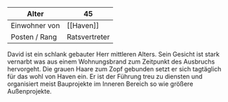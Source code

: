 
| Alter         | 45            |
| ------------- | ------------- |
| Einwohner von | [[Haven]]     |
| Posten / Rang | Ratsvertreter |

David ist ein schlank gebauter Herr mittleren Alters. Sein Gesicht ist stark vernarbt was aus einem Wohnungsbrand zum Zeitpunkt des Ausbruchs hervorgeht. Die grauen Haare zum Zopf gebunden setzt er sich tagtäglich für das wohl von Haven ein. Er ist der Führung treu zu diensten und organisiert meist Bauprojekte im Inneren Bereich so wie größere Außenprojekte.

